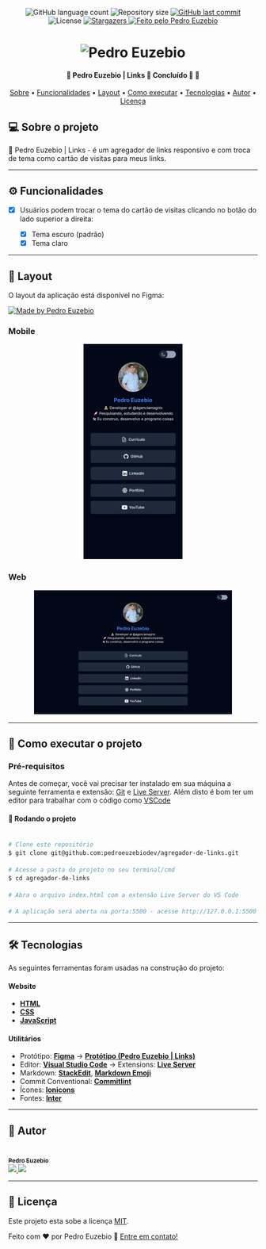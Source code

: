<p align="center">
  <img alt="GitHub language count" src="https://img.shields.io/github/languages/count/pedroeuzebiodev/agregador-de-links?color=3b82f6" />

  <img alt="Repository size" src="https://img.shields.io/github/repo-size/pedroeuzebiodev/agregador-de-links" />

  <a href="https://github.com/pedroeuzebiodev/agregador-de-links/commits/master">
    <img alt="GitHub last commit" src="https://img.shields.io/github/last-commit/pedroeuzebiodev/agregador-de-links" />
  </a>

   <img alt="License" src="https://img.shields.io/badge/license-MIT-brightgreen" />

   <a href="https://github.com/pedroeuzebiodev/agregador-de-links/stargazers">
    <img alt="Stargazers" src="https://img.shields.io/github/stars/pedroeuzebiodev/agregador-de-links?style=social" />
  </a>

  <a href="https://pedroeuzebiodev.github.io/agregador-de-links">
    <img alt="Feito pelo Pedro Euzebio" src="https://img.shields.io/badge/feito%20por-Pedro%20Euzebio-3b82f6" />
  </a>
</p>

<h1 align="center">
  <img alt="Pedro Euzebio" title="Pedro Euzebio" src="https://i.imgur.com/gFIozd6.png" />
</h1>

<h4 align="center">
 🚧  Pedro Euzebio | Links 🔗 Concluído 🚀 🚧
</h4>

<p align="center">
 <a href="#-sobre-o-projeto">Sobre</a> •
 <a href="#-funcionalidades">Funcionalidades</a> •
 <a href="#-layout">Layout</a> •
 <a href="#-como-executar-o-projeto">Como executar</a> •
 <a href="#-tecnologias">Tecnologias</a> •
 <a href="#-autor">Autor</a> •
 <a href="#user-content--licença">Licença</a>
</p>

## 💻 Sobre o projeto

💜 Pedro Euzebio | Links - é um agregador de links responsivo e com troca de tema como cartão de visitas para meus links.

---

## ⚙️ Funcionalidades

- [x] Usuários podem trocar o tema do cartão de visitas clicando no botão do lado superior a direita:

  - [x] Tema escuro (padrão)
  - [x] Tema claro

---

## 🎨 Layout

O layout da aplicação está disponível no Figma:

<a href="#">
  <img alt="Made by Pedro Euzebio" src="https://img.shields.io/badge/Acessar%20Layout%20-Figma-%2304D361">
</a>

### Mobile

<p align="center">
  <img alt="Pedro Euzebio | Links" title="Pedro Euzebio | Links" src="./.github/preview-mobile.png" width="200px">
</p>

### Web

<p align="center">
  <img alt="Pedro Euzebio | Links" title="Pedro Euzebio | Links" src="./.github/preview-web.png" width="400px">
</p>

---

## 🚀 Como executar o projeto

### Pré-requisitos

Antes de começar, você vai precisar ter instalado em sua máquina a seguinte ferramenta e extensão: [Git](https://git-scm.com) e [Live Server](https://marketplace.visualstudio.com/items?itemName=ritwickdey.LiveServer). Além disto é bom ter um editor para trabalhar com o código como [VSCode](https://code.visualstudio.com/)

#### 🧭 Rodando o projeto

```bash

# Clone este repositório
$ git clone git@github.com:pedroeuzebiodev/agregador-de-links.git

# Acesse a pasta do projeto no seu terminal/cmd
$ cd agregador-de-links

# Abra o arquivo index.html com a extensão Live Server do VS Code

# A aplicação será aberta na porta:5500 - acesse http://127.0.0.1:5500

```

---

## 🛠 Tecnologias

As seguintes ferramentas foram usadas na construção do projeto:

#### **Website**

- **[HTML](https://developer.mozilla.org/pt-BR/docs/Web/HTML)**
- **[CSS](https://developer.mozilla.org/pt-BR/docs/Web/CSS)**
- **[JavaScript](https://developer.mozilla.org/pt-BR/docs/Web/JavaScript)**

#### **Utilitários**

- Protótipo: **[Figma](https://www.figma.com/)** → **[Protótipo (Pedro Euzebio | Links)](#)**
- Editor: **[Visual Studio Code](https://code.visualstudio.com/)** → Extensions: **[Live Server](https://marketplace.visualstudio.com/items?itemName=ritwickdey.LiveServer)**
- Markdown: **[StackEdit](https://stackedit.io/)**, **[Markdown Emoji](https://gist.github.com/rxaviers/7360908)**
- Commit Conventional: **[Commitlint](https://github.com/conventional-changelog/commitlint)**
- Ícones: **[Ionicons](https://ionic.io/ionicons)**
- Fontes: **[Inter](https://fonts.google.com/specimen/Inter)**

---

## 🦸 Autor

<a href="https://www.linkedin.com/in/pedroeuzebio">
 <img style="border-radius: 50%;" src="https://i.imgur.com/dJmzEPE.png" width="100px;" alt=""/>
 <br />
 <sub><b>Pedro Euzebio</b></sub>
</a>

<br>

<a href="mailto:pedroeuzebio.contato@gmail.com" class="contato">
        <img src="https://img.shields.io/badge/Gmail-D14836?style=plastic&logo=gmail&logoColor=white" />
      </a>
      <a href="https://www.linkedin.com/in/pedroeuzebio" class="contato">
        <img src="https://img.shields.io/badge/linkedin-%230077B5.svg?style=plastic&logo=linkedin&logoColor=white" />
      </a>

---

## 📝 Licença

Este projeto esta sobe a licença [MIT](./LICENSE).

Feito com ❤️ por Pedro Euzebio 👋 [Entre em contato!](https://www.linkedin.com/in/pedroeuzebio)
